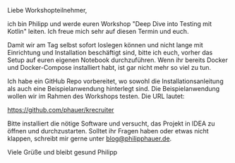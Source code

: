 Liebe Workshopteilnehmer,

ich bin Philipp und werde euren Workshop "Deep Dive into Testing mit Kotlin" leiten. Ich freue mich sehr auf diesen Termin und euch.

Damit wir am Tag selbst sofort loslegen können und nicht lange mit Einrichtung und Installation beschäftigt sind, bitte ich euch, vorher das Setup auf euren eigenen Notebook durchzuführen. Wenn ihr bereits Docker und Docker-Compose installiert habt, ist gar nicht mehr so viel zu tun.

Ich habe ein GitHub Repo vorbereitet, wo sowohl die Installationsanleitung als auch eine Beispielanwendung hinterlegt sind. Die Beispielanwendung wollen wir im Rahmen des Workshops testen. Die URL lautet:

https://github.com/phauer/krecruiter

Bitte installiert die nötige Software und versucht, das Projekt in IDEA zu öffnen und durchzustarten. Solltet ihr Fragen haben oder etwas nicht klappen, schreibt mir gerne unter blog@philipphauer.de.

Viele Grüße und bleibt gesund
Philipp
